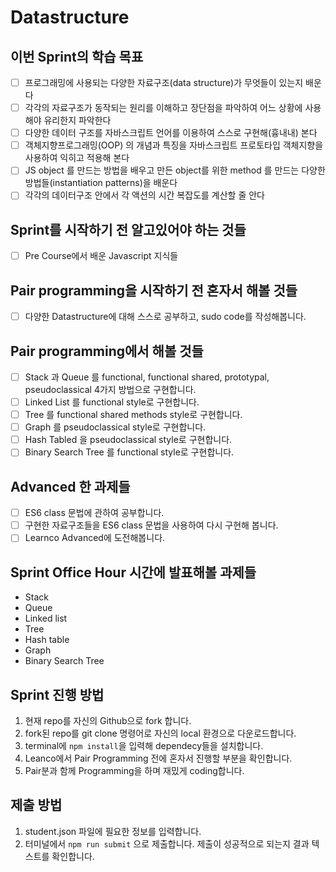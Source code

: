 # Datastructure

## 이번 Sprint의 학습 목표

- [ ] 프로그래밍에 사용되는 다양한 자료구조(data structure)가 무엇들이 있는지 배운다
- [ ] 각각의 자료구조가 동작되는 원리를 이해하고 장단점을 파악하여 어느 상황에 사용해야 유리한지 파악한다
- [ ] 다양한 데이터 구조를 자바스크립트 언어를 이용하여 스스로 구현해(흉내내) 본다
- [ ] 객체지향프로그래밍(OOP) 의 개념과 특징을 자바스크립트 프로토타입 객체지향을 사용하여 익히고 적용해 본다
- [ ] JS object 를 만드는 방법을 배우고 만든 object를 위한 method 를 만드는 다양한 방법들(instantiation patterns)을 배운다
- [ ] 각각의 데이터구조 안에서 각 액션의 시간 복잡도를 계산할 줄 안다

## Sprint를 시작하기 전 알고있어야 하는 것들

- [ ] Pre Course에서 배운 Javascript 지식들

## Pair programming을 시작하기 전 혼자서 해볼 것들

- [ ] 다양한 Datastructure에 대해 스스로 공부하고, sudo code를 작성해봅니다.

## Pair programming에서 해볼 것들

- [ ] Stack 과 Queue 를 functional, functional shared, prototypal, pseudoclassical 4가지 방법으로 구현합니다.
- [ ] Linked List 를 functional style로 구현합니다.
- [ ] Tree 를 functional shared methods style로 구현합니다.
- [ ] Graph 를 pseudoclassical style로 구현합니다.
- [ ] Hash Tabled 을 pseudoclassical style로 구현합니다.
- [ ] Binary Search Tree 를 functional style로 구현합니다.

## Advanced 한 과제들

- [ ] ES6 class 문법에 관하여 공부합니다.
- [ ] 구현한 자료구조들을 ES6 class 문법을 사용하여 다시 구현해 봅니다.
- [ ] Learnco Advanced에 도전해봅니다.

## Sprint Office Hour 시간에 발표해볼 과제들

- Stack
- Queue
- Linked list
- Tree
- Hash table
- Graph
- Binary Search Tree

## Sprint 진행 방법

1. 현재 repo를 자신의 Github으로 fork 합니다.
2. fork된 repo를 git clone 명령어로 자신의 local 환경으로 다운로드합니다.
3. terminal에 `npm install`을 입력해 dependecy들을 설치합니다.
4. Leanco에서 Pair Programming 전에 혼자서 진행할 부분을 확인합니다.
5. Pair분과 함께 Programming을 하며 재밌게 coding합니다.

## 제출 방법

1. student.json 파일에 필요한 정보를 입력합니다.
2. 터미널에서 `npm run submit` 으로 제출합니다. 제출이 성공적으로 되는지 결과 텍스트를 확인합니다.
